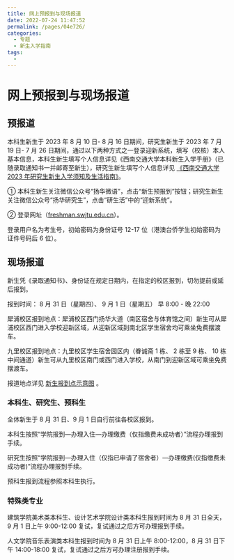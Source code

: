 ```yaml
---
title: 网上预报到与现场报道
date: 2022-07-24 11:47:52
permalink: /pages/04e726/
categories:
  - 专题
  - 新生入学指南
tags:
  -
---
```


<!-- markdownlint-disable MD025 MD033 -->

# 网上预报到与现场报道

## 预报道

本科生新生于 2023 年 8 月 10 日- 8 月 16 日期间，研究生新生于 2023 年 7 月 19 日- 7 月 26 日期间，通过以下两种方式之一登录迎新系统，填写（校核）本人基本信息，本科生新生填写个人信息详见《西南交通大学本科新生入学手册》（已随录取通知书一并邮寄至新生），研究生新生填写个人信息详见 [《西南交通大学 2023 年研究生新生入学须知及生活指南》](http://xgservice.swjtu.edu.cn/service/uploadserver/down/getfile?file=files/mytest/202307/1affee70-d575-49d6-a807-ec81d58a90f5.pdf|%E9%99%84%E4%BB%B62%EF%BC%9A%E8%A5%BF%E5%8D%97%E4%BA%A4%E9%80%9A%E5%A4%A7%E5%AD%A62023%E5%B9%B4%E7%A0%94%E7%A9%B6%E7%94%9F%E6%96%B0%E7%94%9F%E5%85%A5%E5%AD%A6%E9%A1%BB%E7%9F%A5%E5%8F%8A%E7%94%9F%E6%B4%BB%E6%8C%87%E5%8D%97.pdf)。

① 本科生新生关注微信公众号“扬华微语”，点击“新生预报到”按钮；研究生新生关注微信公众号“扬华研究生”，点击“研生活”中的“迎新系统”。

② 登录网址（[freshman.swjtu.edu.cn](https://freshman.swjtu.edu.cn/)）。

登录用户名为考生号，初始密码为身份证号 12-17 位（港澳台侨学生初始密码为证件号码后 6 位）。

## 现场报道

新生凭《录取通知书》、身份证在规定日期内，在指定的校区报到，切勿提前或延后报到。

报到时间： 8 月 31 日（星期四）、 9 月 1 日（星期五） 早 8:00 - 晚 22:00

犀浦校区报到地点：犀浦校区西门扬华大道（南区宿舍与体育馆之间）新生可从犀浦校区西门进入学校迎新区域，从迎新区域到南北区学生宿舍均可乘坐免费摆渡车。

九里校区报到地点：九里校区学生宿舍园区内（眷诚斋 1 栋、 2 栋至 9 栋、 10 栋中间通道）新生可从九里校区南门或西门进入学校，从南门到迎新区域可乘坐免费摆渡车。

报道地点详见 [新生报到点示意图](http://xgservice.swjtu.edu.cn/service/uploadserver/down/getfile?file=files/mytest/202307/d7c88747-9ffc-44c5-9669-ad1e0fe57cdb.pdf|%E9%99%84%E4%BB%B63%EF%BC%9A%E8%A5%BF%E5%8D%97%E4%BA%A4%E9%80%9A%E5%A4%A7%E5%AD%A62023%E7%BA%A7%E5%AD%A6%E7%94%9F%E6%8A%A5%E5%88%B0%E7%82%B9%E7%A4%BA%E6%84%8F%E5%9B%BE.pdf) 。

### 本科生、研究生、预科生

全体新生于 8 月 31 日、9 月 1 日自行前往各校区报到。

本科生按照“学院报到—办理入住—办理缴费（仅指缴费未成功者）”流程办理报到手续。

研究生按照“学院报到—办理入住（仅指已申请了宿舍者）—办理缴费(仅指缴费未成功者)”流程办理报到手续。

预科生报到流程参照本科生执行。

### 特殊类专业

建筑学院美术类本科生、设计艺术学院设计类本科生报到时间为 8 月 31 日全天，9 月 1 日上午 9:00-12:00 复试，复试通过之后方可办理报到手续。

人文学院音乐表演类本科生报到时间为 8 月 31 日上午 8:00-12:00，8 月 31 日下午 14:00-18:00 复试，复试通过之后方可办理注册报到手续。
